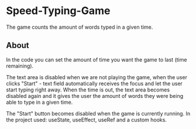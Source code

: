 # Speed-Typing-Game
The game counts the amount of words typed in a given time.    


## About 

In the code you can set the amount of time you want the game to last (time remaining).

The text area is disabled when we are not playing the game, when the user clicks "Start" - text field automatically receives the focus and let the user start typing right away. 
When the time is out, the text area becomes disabled again and it gives the user the amount of words they were being able to type in a given time. 

The "Start" button becomes disabled when the game is currently running. In the project used: useState, useEffect, useRef and a custom hooks. 
   
